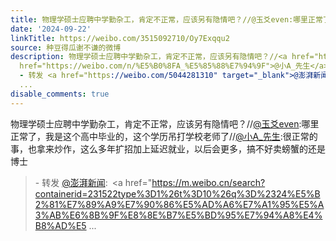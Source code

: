 ```yaml
---
title: 物理学硕士应聘中学勤杂工，肯定不正常，应该另有隐情吧？//@玉爻even:哪里正常了，我是这个高中毕业的，这个学历吊打学校老师了//@小A_先生:很正常的事，也拿来...
date: '2024-09-22'
linkTitle: https://weibo.com/3515092710/Oy7Exqqu2
source: 种豆得瓜谢不谦的微博
description: 物理学硕士应聘中学勤杂工，肯定不正常，应该另有隐情吧？//<a href="https://weibo.com/n/%E7%8E%89%E7%88%BBeven">@玉爻even</a>:哪里正常了，我是这个高中毕业的，这个学历吊打学校老师了//<a
  href="https://weibo.com/n/%E5%B0%8FA_%E5%85%88%E7%94%9F">@小A_先生</a>:很正常的事，也拿来炒作，这么多年扩招加上延迟就业，以后会更多，搞不好卖螃蟹的还是博士<br><blockquote>
  - 转发 <a href="https://weibo.com/5044281310" target="_blank">@澎湃新闻</a>: <a href="https://m.weibo.cn/search?containerid=231522type%3D1%26t%3D10%26q%3D%2324%E5%B2%81%E7%89%A9%E7%90%86%E5%AD%A6%E7%A1%95%E5%A3%AB%E6%8B%9F%E8%8E%B7%E5%BD%95%E7%94%A8%E4%B8%AD%E5
  ...
disable_comments: true
---
```

物理学硕士应聘中学勤杂工，肯定不正常，应该另有隐情吧？//<a href="https://weibo.com/n/%E7%8E%89%E7%88%BBeven">@玉爻even</a>:哪里正常了，我是这个高中毕业的，这个学历吊打学校老师了//<a href="https://weibo.com/n/%E5%B0%8FA_%E5%85%88%E7%94%9F">@小A_先生</a>:很正常的事，也拿来炒作，这么多年扩招加上延迟就业，以后会更多，搞不好卖螃蟹的还是博士<br><blockquote> - 转发 <a href="https://weibo.com/5044281310" target="_blank">@澎湃新闻</a>: <a href="https://m.weibo.cn/search?containerid=231522type%3D1%26t%3D10%26q%3D%2324%E5%B2%81%E7%89%A9%E7%90%86%E5%AD%A6%E7%A1%95%E5%A3%AB%E6%8B%9F%E8%8E%B7%E5%BD%95%E7%94%A8%E4%B8%AD%E5 ...